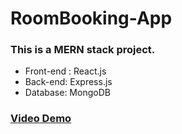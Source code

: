 # RoomBooking-App
### This is a MERN stack project. 
* Front-end : React.js
* Back-end: Express.js
* Database: MongoDB
### [Video Demo](https://www.youtube.com/shorts/Fotr1I2RghQ)
